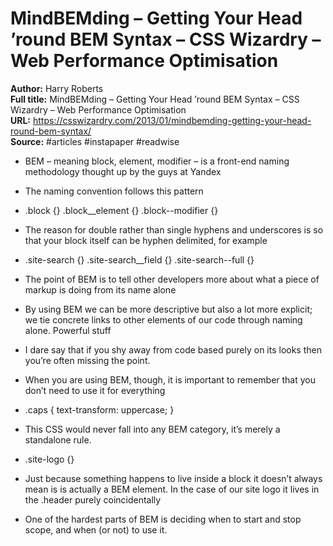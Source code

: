 # MindBEMding – Getting Your Head ’round BEM Syntax – CSS Wizardry – Web Performance Optimisation

**Author:** Harry Roberts  
**Full title:** MindBEMding – Getting Your Head ’round BEM Syntax – CSS Wizardry – Web Performance Optimisation  
**URL:** https://csswizardry.com/2013/01/mindbemding-getting-your-head-round-bem-syntax/  
**Source:** #articles #instapaper #readwise

- BEM – meaning block, element, modifier – is a front-end naming methodology thought up by the guys at Yandex 
   
- The naming convention follows this pattern 
   
- .block {}
  .block__element {}
  .block--modifier {} 
   
- The reason for double rather than single hyphens and underscores is so that your block itself can be hyphen delimited, for example 
   
- .site-search {} 
  .site-search__field {} 
  .site-search--full {} 
   
- The point of BEM is to tell other developers more about what a piece of markup is doing from its name alone 
   
- By using BEM we can be more descriptive but also a lot more explicit; we tie concrete links to other elements of our code through naming alone. Powerful stuff 
   
- I dare say that if you shy away from code based purely on its looks then you’re often missing the point. 
   
- When you are using BEM, though, it is important to remember that you don’t need to use it for everything 
   
- .caps { text-transform: uppercase; } 
   
- This CSS would never fall into any BEM category, it’s merely a standalone rule. 
   
- .site-logo {} 
   
- Just because something happens to live inside a block it doesn’t always mean is is actually a BEM element. In the case of our site logo it lives in the .header purely coincidentally 
   
- One of the hardest parts of BEM is deciding when to start and stop scope, and when (or not) to use it. 
   
